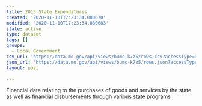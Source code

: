 ```yaml
---
title: 2015 State Expenditures
created: '2020-11-10T17:23:34.880670'
modified: '2020-11-10T17:23:34.880683'
state: active
type: dataset
tags: []
groups:
  - Local Government
csv_url: 'https://data.mo.gov/api/views/bumc-k7z5/rows.csv?accessType=DOWNLOAD'
json_url: 'https://data.mo.gov/api/views/bumc-k7z5/rows.json?accessType=DOWNLOAD'
layout: post

---
```

Financial data relating to the purchases of goods and services by the state as well as financial disbursements through various state programs

